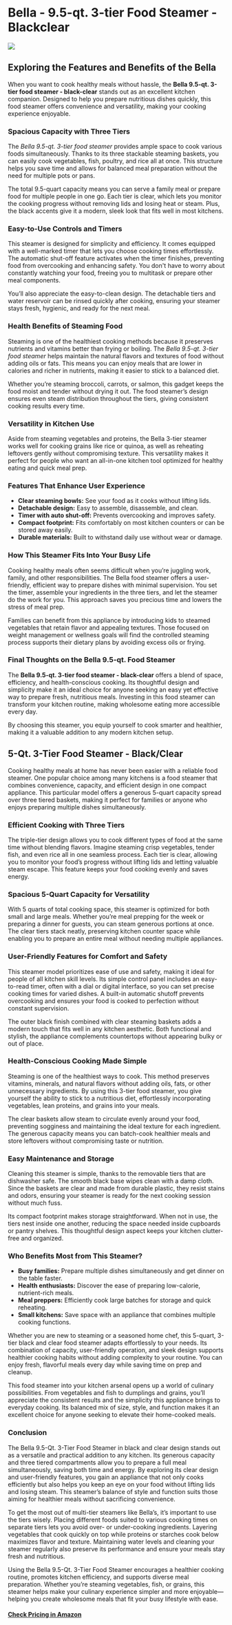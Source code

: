 <h1>Bella - 9.5-qt. 3-tier Food Steamer - Blackclear</h1>
<p><img src="/images/bella--95qt-3tier-food-steamer--blackclear-1744812259.png"></p>
<h2>Exploring the Features and Benefits of the Bella</h2><div>
  <p>When you want to cook healthy meals without hassle, the <strong>Bella 9.5-qt. 3-tier food steamer - black-clear</strong> stands out as an excellent kitchen companion. Designed to help you prepare nutritious dishes quickly, this food steamer offers convenience and versatility, making your cooking experience enjoyable.</p>

  <h3>Spacious Capacity with Three Tiers</h3>
  <p>The <em>Bella 9.5-qt. 3-tier food steamer</em> provides ample space to cook various foods simultaneously. Thanks to its three stackable steaming baskets, you can easily cook vegetables, fish, poultry, and rice all at once. This structure helps you save time and allows for balanced meal preparation without the need for multiple pots or pans.</p>

  <p>The total 9.5-quart capacity means you can serve a family meal or prepare food for multiple people in one go. Each tier is clear, which lets you monitor the cooking progress without removing lids and losing heat or steam. Plus, the black accents give it a modern, sleek look that fits well in most kitchens.</p>

  <h3>Easy-to-Use Controls and Timers</h3>
  <p>This steamer is designed for simplicity and efficiency. It comes equipped with a well-marked timer that lets you choose cooking times effortlessly. The automatic shut-off feature activates when the timer finishes, preventing food from overcooking and enhancing safety. You don't have to worry about constantly watching your food, freeing you to multitask or prepare other meal components.</p>

  <p>You’ll also appreciate the easy-to-clean design. The detachable tiers and water reservoir can be rinsed quickly after cooking, ensuring your steamer stays fresh, hygienic, and ready for the next meal.</p>

  <h3>Health Benefits of Steaming Food</h3>
  <p>Steaming is one of the healthiest cooking methods because it preserves nutrients and vitamins better than frying or boiling. The <em>Bella 9.5-qt. 3-tier food steamer</em> helps maintain the natural flavors and textures of food without adding oils or fats. This means you can enjoy meals that are lower in calories and richer in nutrients, making it easier to stick to a balanced diet.</p>

  <p>Whether you’re steaming broccoli, carrots, or salmon, this gadget keeps the food moist and tender without drying it out. The food steamer’s design ensures even steam distribution throughout the tiers, giving consistent cooking results every time.</p>

  <h3>Versatility in Kitchen Use</h3>
  <p>Aside from steaming vegetables and proteins, the Bella 3-tier steamer works well for cooking grains like rice or quinoa, as well as reheating leftovers gently without compromising texture. This versatility makes it perfect for people who want an all-in-one kitchen tool optimized for healthy eating and quick meal prep.</p>

  <h3>Features That Enhance User Experience</h3>
  <ul>
    <li><strong>Clear steaming bowls:</strong> See your food as it cooks without lifting lids.</li>
    <li><strong>Detachable design:</strong> Easy to assemble, disassemble, and clean.</li>
    <li><strong>Timer with auto shut-off:</strong> Prevents overcooking and improves safety.</li>
    <li><strong>Compact footprint:</strong> Fits comfortably on most kitchen counters or can be stored away easily.</li>
    <li><strong>Durable materials:</strong> Built to withstand daily use without wear or damage.</li>
  </ul>

  <h3>How This Steamer Fits Into Your Busy Life</h3>
  <p>Cooking healthy meals often seems difficult when you’re juggling work, family, and other responsibilities. The Bella food steamer offers a user-friendly, efficient way to prepare dishes with minimal supervision. You set the timer, assemble your ingredients in the three tiers, and let the steamer do the work for you. This approach saves you precious time and lowers the stress of meal prep.</p>

  <p>Families can benefit from this appliance by introducing kids to steamed vegetables that retain flavor and appealing textures. Those focused on weight management or wellness goals will find the controlled steaming process supports their dietary plans by avoiding excess oils or frying.</p>

  <h3>Final Thoughts on the Bella 9.5-qt. Food Steamer</h3>
  <p>The <strong>Bella 9.5-qt. 3-tier food steamer - black-clear</strong> offers a blend of space, efficiency, and health-conscious cooking. Its thoughtful design and simplicity make it an ideal choice for anyone seeking an easy yet effective way to prepare fresh, nutritious meals. Investing in this food steamer can transform your kitchen routine, making wholesome eating more accessible every day.</p>

  <p>By choosing this steamer, you equip yourself to cook smarter and healthier, making it a valuable addition to any modern kitchen setup.</p>
</div><h2>5-Qt. 3-Tier Food Steamer - Black/Clear</h2><div>
  <p>Cooking healthy meals at home has never been easier with a reliable food steamer. One popular choice among many kitchens is a food steamer that combines convenience, capacity, and efficient design in one compact appliance. This particular model offers a generous 5-quart capacity spread over three tiered baskets, making it perfect for families or anyone who enjoys preparing multiple dishes simultaneously.</p>

  <h3>Efficient Cooking with Three Tiers</h3>
  <p>The triple-tier design allows you to cook different types of food at the same time without blending flavors. Imagine steaming crisp vegetables, tender fish, and even rice all in one seamless process. Each tier is clear, allowing you to monitor your food’s progress without lifting lids and letting valuable steam escape. This feature keeps your food cooking evenly and saves energy.</p>

  <h3>Spacious 5-Quart Capacity for Versatility</h3>
  <p>With 5 quarts of total cooking space, this steamer is optimized for both small and large meals. Whether you’re meal prepping for the week or preparing a dinner for guests, you can steam generous portions at once. The clear tiers stack neatly, preserving kitchen counter space while enabling you to prepare an entire meal without needing multiple appliances.</p>

  <h3>User-Friendly Features for Comfort and Safety</h3>
  <p>This steamer model prioritizes ease of use and safety, making it ideal for people of all kitchen skill levels. Its simple control panel includes an easy-to-read timer, often with a dial or digital interface, so you can set precise cooking times for varied dishes. A built-in automatic shutoff prevents overcooking and ensures your food is cooked to perfection without constant supervision.</p>

  <p>The outer black finish combined with clear steaming baskets adds a modern touch that fits well in any kitchen aesthetic. Both functional and stylish, the appliance complements countertops without appearing bulky or out of place.</p>

  <h3>Health-Conscious Cooking Made Simple</h3>
  <p>Steaming is one of the healthiest ways to cook. This method preserves vitamins, minerals, and natural flavors without adding oils, fats, or other unnecessary ingredients. By using this 3-tier food steamer, you give yourself the ability to stick to a nutritious diet, effortlessly incorporating vegetables, lean proteins, and grains into your meals.</p>

  <p>The clear baskets allow steam to circulate evenly around your food, preventing sogginess and maintaining the ideal texture for each ingredient. The generous capacity means you can batch-cook healthier meals and store leftovers without compromising taste or nutrition.</p>

  <h3>Easy Maintenance and Storage</h3>
  <p>Cleaning this steamer is simple, thanks to the removable tiers that are dishwasher safe. The smooth black base wipes clean with a damp cloth. Since the baskets are clear and made from durable plastic, they resist stains and odors, ensuring your steamer is ready for the next cooking session without much fuss.</p>

  <p>Its compact footprint makes storage straightforward. When not in use, the tiers nest inside one another, reducing the space needed inside cupboards or pantry shelves. This thoughtful design aspect keeps your kitchen clutter-free and organized.</p>

  <h3>Who Benefits Most from This Steamer?</h3>
  <ul>
    <li><strong>Busy families:</strong> Prepare multiple dishes simultaneously and get dinner on the table faster.</li>
    <li><strong>Health enthusiasts:</strong> Discover the ease of preparing low-calorie, nutrient-rich meals.</li>
    <li><strong>Meal preppers:</strong> Efficiently cook large batches for storage and quick reheating.</li>
    <li><strong>Small kitchens:</strong> Save space with an appliance that combines multiple cooking functions.</li>
  </ul>

  <p>Whether you are new to steaming or a seasoned home chef, this 5-quart, 3-tier black and clear food steamer adapts effortlessly to your needs. Its combination of capacity, user-friendly operation, and sleek design supports healthier cooking habits without adding complexity to your routine. You can enjoy fresh, flavorful meals every day while saving time on prep and cleanup.</p>

  <p>This food steamer into your kitchen arsenal opens up a world of culinary possibilities. From vegetables and fish to dumplings and grains, you’ll appreciate the consistent results and the simplicity this appliance brings to everyday cooking. Its balanced mix of size, style, and function makes it an excellent choice for anyone seeking to elevate their home-cooked meals.</p>
</div><h3>Conclusion</h3><p>The Bella 9.5-Qt. 3-Tier Food Steamer in black and clear design stands out as a versatile and practical addition to any kitchen. Its generous capacity and three tiered compartments allow you to prepare a full meal simultaneously, saving both time and energy. By exploring its clear design and user-friendly features, you gain an appliance that not only cooks efficiently but also helps you keep an eye on your food without lifting lids and losing steam. This steamer’s balance of style and function suits those aiming for healthier meals without sacrificing convenience.</p>
<p>To get the most out of multi-tier steamers like Bella’s, it’s important to use the tiers wisely. Placing different foods suited to various cooking times on separate tiers lets you avoid over- or under-cooking ingredients. Layering vegetables that cook quickly on top while proteins or starches cook below maximizes flavor and texture. Maintaining water levels and cleaning your steamer regularly also preserve its performance and ensure your meals stay fresh and nutritious.</p>
<p>Using the Bella 9.5-Qt. 3-Tier Food Steamer encourages a healthier cooking routine, promotes kitchen efficiency, and supports diverse meal preparation. Whether you’re steaming vegetables, fish, or grains, this steamer helps make your culinary experience simpler and more enjoyable—helping you create wholesome meals that fit your busy lifestyle with ease.</p>
<h4><a href="https://www.amazon.com/s?k=Food+Steamer&tag=github-automation-20">Check Pricing in Amazon</a></h4><br><br>